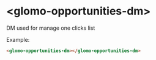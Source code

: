 # &lt;glomo-opportunities-dm&gt;

DM used for manage one clicks list

Example:
```html
<glomo-opportunities-dm></glomo-opportunities-dm>
```
